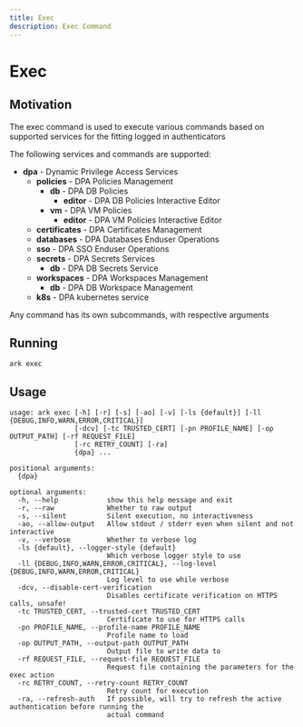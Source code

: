 ```yaml
---
title: Exec
description: Exec Command
---
```


# Exec

## Motivation
The exec command is used to execute various commands based on supported services for the fitting logged in authenticators

The following services and commands are supported:

- <b>dpa</b> - Dynamic Privilege Access Services
    - <b>policies</b> - DPA Policies Management
        - <b>db</b> - DPA DB Policies
            - <b>editor</b> - DPA DB Policies Interactive Editor
        - <b>vm</b> - DPA VM Policies
            - <b>editor</b> - DPA VM Policies Interactive Editor
    - <b>certificates</b> - DPA Certificates Management
    - <b>databases</b> - DPA Databases Enduser Operations
    - <b>sso</b> - DPA SSO Enduser Operations
    - <b>secrets</b> - DPA Secrets Services
        - <b>db</b> - DPA DB Secrets Service
    - <b>workspaces</b> - DPA Workspaces Management
        - <b>db</b> - DPA DB Workspace Management
    - <b>k8s</b> - DPA kubernetes service

Any command has its own subcommands, with respective arguments

## Running
```shell
ark exec
```

## Usage
```shell
usage: ark exec [-h] [-r] [-s] [-ao] [-v] [-ls {default}] [-ll {DEBUG,INFO,WARN,ERROR,CRITICAL}]
                [-dcv] [-tc TRUSTED_CERT] [-pn PROFILE_NAME] [-op OUTPUT_PATH] [-rf REQUEST_FILE]
                [-rc RETRY_COUNT] [-ra]
                {dpa} ...

positional arguments:
  {dpa}

optional arguments:
  -h, --help            show this help message and exit
  -r, --raw             Whether to raw output
  -s, --silent          Silent execution, no interactiveness
  -ao, --allow-output   Allow stdout / stderr even when silent and not interactive
  -v, --verbose         Whether to verbose log
  -ls {default}, --logger-style {default}
                        Which verbose logger style to use
  -ll {DEBUG,INFO,WARN,ERROR,CRITICAL}, --log-level {DEBUG,INFO,WARN,ERROR,CRITICAL}
                        Log level to use while verbose
  -dcv, --disable-cert-verification
                        Disables certificate verification on HTTPS calls, unsafe!
  -tc TRUSTED_CERT, --trusted-cert TRUSTED_CERT
                        Certificate to use for HTTPS calls
  -pn PROFILE_NAME, --profile-name PROFILE_NAME
                        Profile name to load
  -op OUTPUT_PATH, --output-path OUTPUT_PATH
                        Output file to write data to
  -rf REQUEST_FILE, --request-file REQUEST_FILE
                        Request file containing the parameters for the exec action
  -rc RETRY_COUNT, --retry-count RETRY_COUNT
                        Retry count for execution
  -ra, --refresh-auth   If possible, will try to refresh the active authentication before running the
                        actual command
```